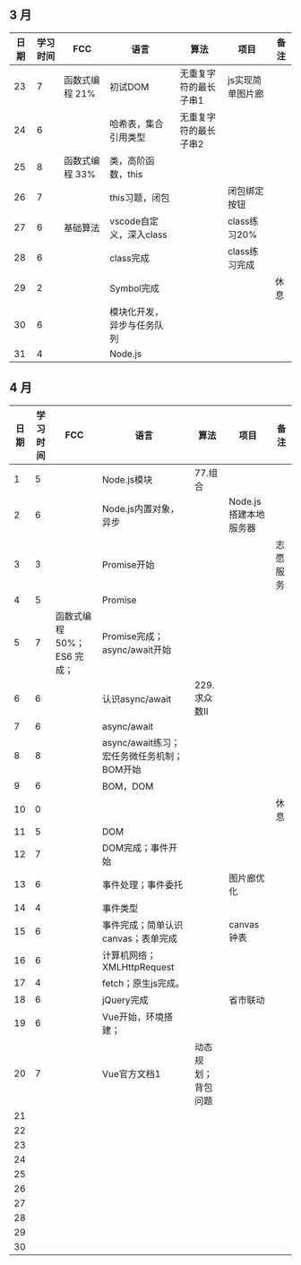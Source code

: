 ## 3 月

| 日期 | 学习时间 | FCC            | 语言                       | 算法                  | 项目             | 备注 |
| ---- | -------- | -------------- | -------------------------- | --------------------- | ---------------- | ---- |
| 23   | 7        | 函数式编程 21% | 初试DOM                    | 无重复字符的最长子串1 | js实现简单图片廊 |      |
| 24   | 6        |                | 哈希表，集合引用类型       | 无重复字符的最长子串2 |                  |      |
| 25   | 8        | 函数式编程 33% | 类，高阶函数，this         |                       |                  |      |
| 26   | 7        |                | this习题，闭包             |                       | 闭包绑定按钮     |      |
| 27   | 6        | 基础算法       | vscode自定义，深入class    |                       | class练习20%     |      |
| 28   | 6        |                | class完成                  |                       | class练习完成    |      |
| 29   | 2        |                | Symbol完成                 |                       |                  | 休息 |
| 30   | 6        |                | 模块化开发，异步与任务队列 |                       |                  |      |
| 31   | 4        |                | Node.js                    |                       |                  |      |

## 4 月

| 日期 | 学习时间 | FCC                        | 语言                                       | 算法               | 项目                  | 备注     |
| ---- | -------- | -------------------------- | ------------------------------------------ | ------------------ | --------------------- | -------- |
| 1    | 5        |                            | Node.js模块                                | 77.组合            |                       |          |
| 2    | 6        |                            | Node.js内置对象，异步                      |                    | Node.js搭建本地服务器 |          |
| 3    | 3        |                            | Promise开始                                |                    |                       | 志愿服务 |
| 4    | 5        |                            | Promise                                    |                    |                       |          |
| 5    | 7        | 函数式编程 50%；ES6 完成； | Promise完成；async/await开始               |                    |                       |          |
| 6    | 6        |                            | 认识async/await                            | 229.求众数II       |                       |          |
| 7    | 6        |                            | async/await                                |                    |                       |          |
| 8    | 8        |                            | async/await练习；宏任务微任务机制；BOM开始 |                    |                       |          |
| 9    | 6        |                            | BOM，DOM                                   |                    |                       |          |
| 10   | 0        |                            |                                            |                    |                       | 休息     |
| 11   | 5        |                            | DOM                                        |                    |                       |          |
| 12   | 7        |                            | DOM完成；事件开始                          |                    |                       |          |
| 13   | 6        |                            | 事件处理；事件委托                         |                    | 图片廊优化            |          |
| 14   | 4        |                            | 事件类型                                   |                    |                       |          |
| 15   | 6        |                            | 事件完成；简单认识canvas；表单完成         |                    | canvas钟表            |          |
| 16   | 6        |                            | 计算机网络；XMLHttpRequest                 |                    |                       |          |
| 17   | 4        |                            | fetch；原生js完成。                        |                    |                       |          |
| 18   | 6        |                            | jQuery完成                                 |                    | 省市联动              |          |
| 19   | 6        |                            | Vue开始，环境搭建；                        |                    |                       |          |
| 20   | 7        |                            | Vue官方文档1                               | 动态规划；背包问题 |                       |          |
| 21   |          |                            |                                            |                    |                       |          |
| 22   |          |                            |                                            |                    |                       |          |
| 23   |          |                            |                                            |                    |                       |          |
| 24   |          |                            |                                            |                    |                       |          |
| 25   |          |                            |                                            |                    |                       |          |
| 26   |          |                            |                                            |                    |                       |          |
| 27   |          |                            |                                            |                    |                       |          |
| 28   |          |                            |                                            |                    |                       |          |
| 29   |          |                            |                                            |                    |                       |          |
| 30   |          |                            |                                            |                    |                       |          |

